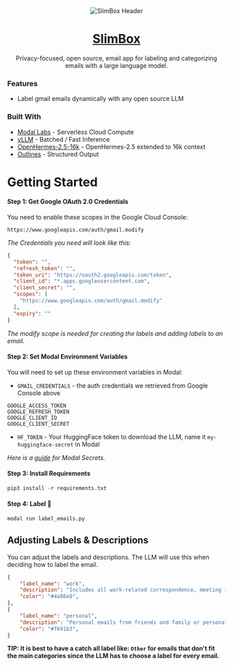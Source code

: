 <div align="center">
    <img src="https://app.slimbox.ai/storage/v1/object/public/assets/slimbox-header.png" alt="SlimBox Header">
</div>

<div align="center">
  <a href="https://slimbox.ai">
    <h1 align="center">SlimBox</h1>
  </a>
  <p align="center">
    Privacy-focused, open source, email app for labeling and categorizing emails with a large language model.
  </p>
</div>


### Features
- Label gmail emails dynamically with any open source LLM

### Built With
- [Modal Labs](https://modal.com/) - Serverless Cloud Compute
- [vLLM](https://github.com/vllm-project/vllm) - Batched / Fast Inference
- [OpenHermes-2.5-16k](https://huggingface.co/NurtureAI/OpenHermes-2.5-Mistral-7B-16k) - OpenHermes-2.5 extended to 16k context
- [Outlines](https://outlines-dev.github.io/outlines/) - Structured Output

# Getting Started

#### Step 1: Get Google OAuth 2.0 Credentials

You need to enable these scopes in the Google Cloud Console:
```
https://www.googleapis.com/auth/gmail.modify
```

*The Credentials you need will look like this:*

```json
{
  "token": "",
  "refresh_token": "",
  "token_uri": "https://oauth2.googleapis.com/token",
  "client_id": "*.apps.googleusercontent.com",
  "client_secret": "",
  "scopes": [
    "https://www.googleapis.com/auth/gmail.modify"
  ],
  "expiry": ""
}
```
_The modify scope is needed for creating the labels and adding labels to an email._

#### Step 2: Set Modal Environment Variables

You will need to set up these environment variables in Modal:

- `GMAIL_CREDENTIALS` - the auth credentials we retrieved from Google Console above
```
GOOGLE_ACCESS_TOKEN
GOOGLE_REFRESH_TOKEN
GOOGLE_CLIENT_ID
GOOGLE_CLIENT_SECRET
```

- `HF_TOKEN` - Your HuggingFace token to download the LLM, name it `my-huggingface-secret` in Modal

_Here is a [guide](https://modal.com/docs/guide/secrets) for Modal Secrets._

#### Step 3: Install Requirements

```python
pip3 install -r requirements.txt
```

#### Step 4: Label 🥳

```bash
modal run label_emails.py
```

## Adjusting Labels & Descriptions
You can adjust the labels and descriptions. The LLM will use this when
deciding how to label the email.

```json
{
    "label_name": "work",
    "description": "Includes all work-related correspondence, meeting invites, and project updates.",
    "color": "#4a86e8",
},
{
    "label_name": "personal",
    "description": "Personal emails from friends and family or personal interests subscriptions.",
    "color": "#f691b3",
}
```
**TIP: It is best to have a catch all label like: `Other` for emails that don't fit the main categories since the LLM has to choose a label for every email.**